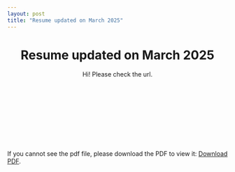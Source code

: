```yaml
--- 
layout: post
title: "Resume updated on March 2025"
---
```

# <center> Resume updated on March 2025 </center>

<center>Hi! Please check the url.</center>


<object data="https://docs.google.com/viewer?url=https://github.com/jlee400/jlee400.github.io/blob/master/assets/JuhyunResumeinLaTex.pdf?raw=True" type="application/pdf" width="700px" height="700px">
    <embed src="https://github.com/jlee400/jlee400.github.io/blob/master/assets/JuhyunResumeinLaTex.pdf">
        <p>If you cannot see the pdf file, please download the PDF to view it: <a href="https://github.com/jlee400/jlee400.github.io/blob/master/assets/JuhyunResumeinLaTex.pdf">Download PDF</a>.</p>
    </embed>
</object>

